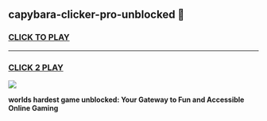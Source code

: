 
## capybara-clicker-pro-unblocked 👋
<h3>
<a href="https://premium.freeplayer.one?title=capybara-clicker-pro-unblocked&ref=14F">CLICK TO PLAY</a></h3>
<hr>

<h3>
<a href="https://premium.freeplayer.one?title=capybara-clicker-pro-unblocked&ref=14F">CLICK 2 PLAY</a>
  
</h3>

<a href="https://premium.freeplayer.one?title=capybara-clicker-pro-unblocked&ref=12F/"><img src="https://clearcache.store/games.png"></a>


**worlds hardest game unblocked: Your Gateway to Fun and Accessible Online Gaming**
